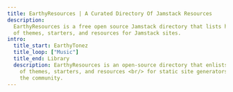 ```yaml
---
title: EarthyResources | A Curated Directory Of Jamstack Resources
description:
  EarthyResources is a free open source Jamstack directory that lists hundreds
  of themes, starters, and resources for Jamstack sites.
intro:
  title_start: EarthyTonez
  title_loop: ["Music"]
  title_end: Library
  description: EarthyResources is an open-source directory that enlists hundreds
    of themes, starters, and resources <br/> for static site generators submitted by
    the community.
---
```

